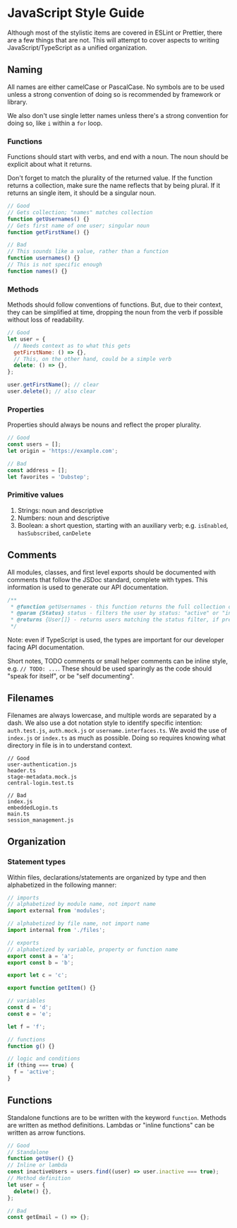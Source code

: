 # JavaScript Style Guide

Although most of the stylistic items are covered in ESLint or Prettier, there are a few things that are not. This will attempt to cover aspects to writing JavaScript/TypeScript as a unified organization.

## Naming

All names are either camelCase or PascalCase. No symbols are to be used unless a strong convention of doing so is recommended by framework or library.

We also don't use single letter names unless there's a strong convention for doing so, like `i` within a `for` loop.

### Functions

Functions should start with verbs, and end with a noun. The noun should be explicit about what it returns. 

Don't forget to match the plurality of the returned value. If the function returns a collection, make sure the name reflects that by being plural. If it returns an single item, it should be a singular noun.

```js
// Good
// Gets collection; "names" matches collection
function getUsernames() {}
// Gets first name of one user; singular noun
function getFirstName() {}

// Bad
// This sounds like a value, rather than a function
function usernames() {}
// This is not specific enough
function names() {}
```

### Methods

Methods should follow conventions of functions. But, due to their context, they can be simplified at time, dropping the noun from the verb if possible without loss of readability.

```js
// Good
let user = {
  // Needs context as to what this gets
  getFirstName: () => {},
  // This, on the other hand, could be a simple verb
  delete: () => {},
};

user.getFirstName(); // clear
user.delete(); // also clear
```

### Properties

Properties should always be nouns and reflect the proper plurality.

```js
// Good
const users = [];
let origin = 'https://example.com';

// Bad
const address = [];
let favorites = 'Dubstep';
```

### Primitive values

1. Strings: noun and descriptive
2. Numbers: noun and descriptive
3. Boolean: a short question, starting with an auxiliary verb; e.g. `isEnabled`, `hasSubscribed`, `canDelete`

## Comments

All modules, classes, and first level exports should be documented with comments that follow the JSDoc standard, complete with types. This information is used to generate our API documentation.

```js
/**
 * @function getUsernames - this function returns the full collection of users
 * @param {Status} status - filters the user by status: "active" or "inactive"
 * @returns {User[]} - returns users matching the status filter, if present
 */
```

Note: even if TypeScript is used, the types are important for our developer facing API documentation.

Short notes, TODO comments or small helper comments can be inline style, e.g. `// TODO: ...`. These should be used sparingly as the code should "speak for itself", or be "self documenting".

## Filenames

Filenames are always lowercase, and multiple words are separated by a dash. We also use a dot notation style to identify specific intention: `auth.test.js`, `auth.mock.js` or `username.interfaces.ts`. We avoid the use of `index.js` or `index.ts` as much as possible. Doing so requires knowing what directory in file is in to understand context.

```text
// Good
user-authentication.js
header.ts
stage-metadata.mock.js
central-login.test.ts

// Bad
index.js
embeddedLogin.ts
main.ts
session_management.js
```

## Organization

### Statement types

Within files, declarations/statements are organized by type and then alphabetized in the following manner:

```js
// imports
// alphabetized by module name, not import name
import external from 'modules';

// alphabetized by file name, not import name
import internal from './files';

// exports
// alphabetized by variable, property or function name
export const a = 'a';
export const b = 'b';

export let c = 'c';

export function getItem() {}

// variables
const d = 'd';
const e = 'e';

let f = 'f';

// functions
function g() {}

// logic and conditions
if (thing === true) {
  f = 'active';
}
```

## Functions

Standalone functions are to be written with the keyword `function`. Methods are written as method definitions. Lambdas or "inline functions" can be written as arrow functions.

```js
// Good
// Standalone
function getUser() {}
// Inline or lambda
const inactiveUsers = users.find((user) => user.inactive === true);
// Method definition
let user = {
  delete() {},
};

// Bad
const getEmail = () => {};
```

